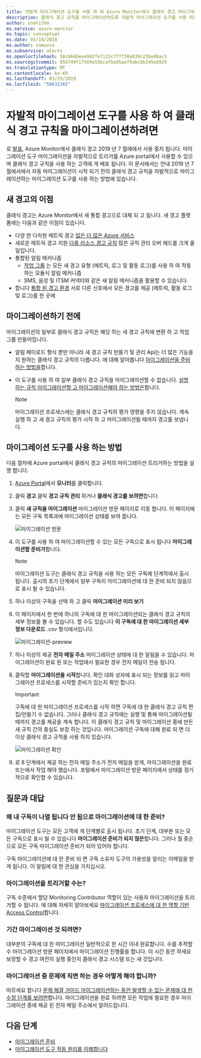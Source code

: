 ```yaml
---
title: 자발적 마이그레이션 도구를 사용 하 여 Azure Monitor에서 클래식 경고 마이그레이션
description: 클래식 경고 규칙을 마이그레이션하도록 자발적 마이그레이션 도구를 사용 하는 방법에 알아봅니다.
author: snehithm
ms.service: azure-monitor
ms.topic: conceptual
ms.date: 03/19/2018
ms.author: snmuvva
ms.subservice: alerts
ms.openlocfilehash: 58c664beee942fe7115c7fff38a039c23bed6ac3
ms.sourcegitcommit: 956749f17569a55bcafba95aef9abcbb345eb929
ms.translationtype: MT
ms.contentlocale: ko-KR
ms.lasthandoff: 03/29/2019
ms.locfileid: "58632265"
---
```

# <a name="use-the-voluntary-migration-tool-to-migrate-your-classic-alert-rules"></a>자발적 마이그레이션 도구를 사용 하 여 클래식 경고 규칙을 마이그레이션하려면

로 [발표](monitoring-classic-retirement.md), Azure Monitor에서 클래식 경고 2019 년 7 월에에서 사용 중지 됩니다. 마이그레이션 도구 마이그레이션을 자발적으로 트리거를 Azure portal에서 사용할 수 있으며 클래식 경고 규칙을 사용 하는 고객에 게 배포 됩니다. 이 문서에서는 안내 2019 년 7 월에서에서 자동 마이그레이션이 시작 되기 전의 클래식 경고 규칙을 자발적으로 마이그레이션하는 마이그레이션 도구를 사용 하는 방법에 있습니다.

## <a name="benefits-of-new-alerts"></a>새 경고의 이점

클래식 경고는 Azure Monitor에서 새 통합 경고으로 대체 되 고 됩니다. 새 경고 플랫폼에는 다음과 같은 이점이 있습니다.

- 다양 한 다차원 메트릭 경고 [많은 더 많은 Azure 서비스](alerts-metric-near-real-time.md#metrics-and-dimensions-supported)
- 새로운 메트릭 경고 지원 [다중 리소스 경고 규칙](alerts-metric-overview.md#monitoring-at-scale-using-metric-alerts-in-azure-monitor) 많은 규칙 관리 오버 헤드를 크게 줄일입니다.
- 통합된 알림 메커니즘
  - [작업 그룹](action-groups.md) 는 모든 새 경고 유형 (메트릭, 로그 및 활동 로그)를 사용 하 여 작동 하는 모듈식 알림 메커니즘
  - SMS, 음성 및 ITSM 커넥터와 같은 새 알림 메커니즘을 활용할 수 있습니다.
- 합니다 [통합 된 경고 환경](alerts-overview.md) 서로 다른 신호에서 모든 경고를 제공 (메트릭, 활동 로그 및 로그)를 한 곳에

## <a name="before-you-migrate"></a>마이그레이션하기 전에

마이그레이션의 일부로 클래식 경고 규칙은 해당 하는 새 경고 규칙에 변환 하 고 작업 그룹 만들어집니다.

- 알림 페이로드 형식 뿐만 아니라 새 경고 규칙 만들기 및 관리 Api는 더 많은 기능을 지 원하는 클래식 경고 규칙의 다릅니다. 에 대해 알아봅니다 [마이그레이션을 준비 하는 방법을](alerts-prepare-migration.md)합니다.

- 이 도구를 사용 하 여 일부 클래식 경고 규칙을 마이그레이션할 수 없습니다. [설명 하는 규칙 마이그레이션할 고 마이그레이션해야 하는 방법은](alerts-understand-migration.md#which-classic-alert-rules-can-be-migrated)합니다.

    > [!NOTE]
    > 마이그레이션 프로세스에는 클래식 경고 규칙의 평가 영향을 주지 않습니다. 계속 실행 하 고 새 경고 규칙의 평가 시작 하 고 마이그레이션될 때까지 경고를 보냅니다.


## <a name="how-to-use-the-migration-tool"></a>마이그레이션 도구를 사용 하는 방법

다음 절차에 Azure portal에서 클래식 경고 규칙의 마이그레이션 트리거하는 방법을 설명 합니다.

1. [Azure Portal](https://portal.azure.com)에서 **모니터**를 클릭합니다.

2. 클릭 **경고** 클릭 **경고 규칙 관리** 하거나 **클래식 경고를 보려면**합니다.

3. 클릭 **새 규칙을 마이그레이션** 마이그레이션 방문 페이지로 이동 합니다. 이 페이지에는 모든 구독 목록과에 마이그레이션 상태를 보여 줍니다.

    ![마이그레이션 방문](media/alerts-migration/migration-landing.png "규칙 마이그레이션")

4. 이 도구를 사용 하 여 마이그레이션할 수 있는 모든 구독으로 표시 됩니다 **마이그레이션할 준비가**합니다.

    > [!NOTE]
    > 마이그레이션 도구는 클래식 경고 규칙을 사용 하는 모든 구독에 단계적에서 출시 됩니다. 출시의 초기 단계에서 일부 구독이 마이그레이션에 대 한 준비 되지 않음으로 표시 될 수 있습니다.

5. 하나 이상의 구독을 선택 하 고 클릭 **마이그레이션 미리 보기**

6. 이 페이지에서 한 번에 하나의 구독에 대 한 마이그레이션되는 클래식 경고 규칙의 세부 정보를 볼 수 있습니다. 할 수도 있습니다 **이 구독에 대 한 마이그레이션 세부 정보 다운로드** .csv 형식에서입니다.

    ![마이그레이션-preview](media/alerts-migration/migration-preview.png "마이그레이션 미리 보기")

7. 하나 이상의 제공 **전자 메일 주소** 마이그레이션 상태에 대 한 알림을 수 있습니다. 마이그레이션이 완료 된 또는 작업에서 필요한 경우 전자 메일이 전송 됩니다.

8. 클릭할 **마이그레이션을 시작**합니다. 확인 대화 상자에 표시 되는 정보를 읽고 마이그레이션 프로세스를 시작할 준비가 있는지 확인 합니다.

    >[!IMPORTANT]
    > 구독에 대 한 마이그레이션 프로세스를 시작 하면 구독에 대 한 클래식 경고 규칙 편집/만들기 수 없습니다. 그러나 클래식 경고 규칙에는 실행 및 통해 마이그레이션될 때까지 경고를 제공을 계속 합니다. 이 클래식 경고 규칙 및 마이그레이션 중에 만든 새 규칙 간의 충실도 보장 하는 것입니다. 마이그레이션 구독에 대해 완료 되 면 더 이상 클래식 경고 규칙을 사용 하지 있습니다.

    ![마이그레이션 확인](media/alerts-migration/migration-confirm.png "확인 마이그레이션 시작")

9. 로 8 단계에서 제공 하는 전자 메일 주소가 전자 메일을 받게, 마이그레이션을 완료 또는에서 작업 해야 했습니다. 포털에서 마이그레이션 방문 페이지에서 상태를 정기적으로 확인할 수 있습니다.

## <a name="frequently-asked-questions"></a>질문과 대답

### <a name="why-is-my-subscriptions-listed-as-not-ready-for-migration"></a>**왜 내 구독이 나열 됩니다 안 됨으로 마이그레이션에 대 한 준비?**

마이그레이션 도구는 모든 고객에 게 단계별로 출시 됩니다. 초기 단계, 대부분 또는 모든 구독으로 표시 될 수 있습니다 **마이그레이션 준비가 되지 않은**합니다. 그러나 월 중순으로 모든 구독 마이그레이션 준비가 되어 있어야 합니다.

구독 마이그레이션에 대 한 준비 되 면 구독 소유자 도구의 가용성을 알리는 이메일을 받게 됩니다. 이 알림에 대 한 관심을 가지십시오.

### <a name="who-can-trigger-the-migration"></a>**마이그레이션을 트리거할 수는?**

구독 수준에서 할당 Monitoring Contributor 역할이 있는 사용자 마이그레이션을 트리거할 수 됩니다. 에 대해 자세히 알아보세요 [마이그레이션 프로세스에 대 한 역할 기반 Access Control](alerts-understand-migration.md#who-can-trigger-the-migration)합니다.

### <a name="how-long-is-the-migration-going-to-take"></a>**기간 마이그레이션 것 되려면?**

대부분의 구독에 대 한 마이그레이션 일반적으로 한 시간 이내 완료합니다. 수를 추적할 수 마이그레이션 방문 페이지에서 마이그레이션 진행률을 합니다.  이 시간 동안 하세요 보장할 수 경고 여전히 실행 중인지 클래식 경고 시스템 또는 새 것입니다.

### <a name="what-can-i-do-if-i-run-into-an-issue-during-migration"></a>**마이그레이션 중 문제에 직면 하는 경우 어떻게 해야 합니까?**

따르세요 합니다 [문제 해결 가이드 마이그레이션하는 동안 발생할 수 있는 문제에 대 한 수정 단계를 보려면](alerts-understand-migration.md#common-issues-and-remediations)합니다. 마이그레이션을 완료 하려면 모든 작업에 필요한 경우 마이그레이션 중에 제공 된 전자 메일 주소에서 알려드립니다.

## <a name="next-steps"></a>다음 단계

- [마이그레이션 준비](alerts-prepare-migration.md)
- [마이그레이션 도구 작동 원리를 이해합니다](alerts-understand-migration.md)
